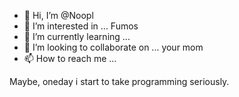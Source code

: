 - 👋 Hi, I’m @Noopl
- 👀 I’m interested in ... Fumos
- 🌱 I’m currently learning ...
- 💞️ I’m looking to collaborate on ... your mom
- 📫 How to reach me ...

Maybe, oneday i start to take programming seriously. 


